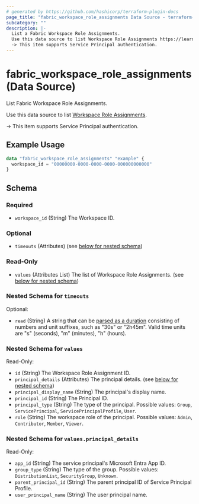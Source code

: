 ```yaml
---
# generated by https://github.com/hashicorp/terraform-plugin-docs
page_title: "fabric_workspace_role_assignments Data Source - terraform-provider-fabric"
subcategory: ""
description: |-
  List a Fabric Workspace Role Assignments.
  Use this data source to list Workspace Role Assignments https://learn.microsoft.com/fabric/fundamentals/roles-workspaces.
  -> This item supports Service Principal authentication.
---
```


# fabric_workspace_role_assignments (Data Source)

List Fabric Workspace Role Assignments.

Use this data source to list [Workspace Role Assignments](https://learn.microsoft.com/fabric/fundamentals/roles-workspaces).

-> This item supports Service Principal authentication.

## Example Usage

```terraform
data "fabric_workspace_role_assignments" "example" {
  workspace_id = "00000000-0000-0000-0000-000000000000"
}
```

<!-- schema generated by tfplugindocs -->
## Schema

### Required

- `workspace_id` (String) The Workspace ID.

### Optional

- `timeouts` (Attributes) (see [below for nested schema](#nestedatt--timeouts))

### Read-Only

- `values` (Attributes List) The list of Workspace Role Assignments. (see [below for nested schema](#nestedatt--values))

<a id="nestedatt--timeouts"></a>

### Nested Schema for `timeouts`

Optional:

- `read` (String) A string that can be [parsed as a duration](https://pkg.go.dev/time#ParseDuration) consisting of numbers and unit suffixes, such as "30s" or "2h45m". Valid time units are "s" (seconds), "m" (minutes), "h" (hours).

<a id="nestedatt--values"></a>

### Nested Schema for `values`

Read-Only:

- `id` (String) The Workspace Role Assignment ID.
- `principal_details` (Attributes) The principal details. (see [below for nested schema](#nestedatt--values--principal_details))
- `principal_display_name` (String) The principal's display name.
- `principal_id` (String) The Principal ID.
- `principal_type` (String) The type of the principal. Possible values: `Group`, `ServicePrincipal`, `ServicePrincipalProfile`, `User`.
- `role` (String) The workspace role of the principal. Possible values: `Admin`, `Contributor`, `Member`, `Viewer`.

<a id="nestedatt--values--principal_details"></a>

### Nested Schema for `values.principal_details`

Read-Only:

- `app_id` (String) The service principal's Microsoft Entra App ID.
- `group_type` (String) The type of the group. Possible values: `DistributionList`, `SecurityGroup`, `Unknown`.
- `parent_principal_id` (String) The parent principal ID of Service Principal Profile.
- `user_principal_name` (String) The user principal name.
